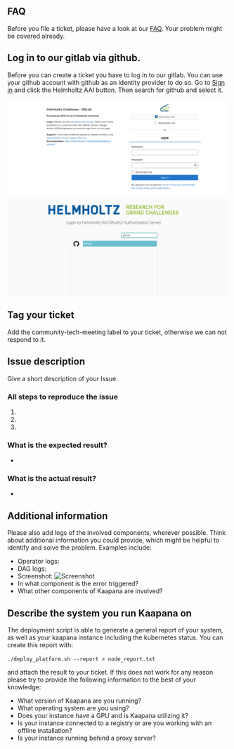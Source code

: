 ## FAQ

Before you file a ticket, please have a look at our [FAQ](https://kaapana.readthedocs.io/en/stable/faq_root.html). Your problem might be covered already.

## Log in to our gitlab via github.
Before you can create a ticket you have to log in to our gitlab. You can use your github account with github as an identity provider to do so. Go to [Sign in](https://codebase.helmholtz.cloud/users/sign_in) and click the Helmholtz AAI button. Then search for github and select it.
<p float="left">
    <img src="login1.png" width="500" />
    <img src="login2.png" width="500" />
</p>

## Tag your ticket
Add the community-tech-meeting label to your ticket, otherwise we can not respond to it.

## Issue description
Give a short description of your Issue.



### All steps to reproduce the issue

1.  
2. 
3. 


### What is the expected result?

-


### What is the actual result?

-


## Additional information
Please also add logs of the involved components, wherever possible. Think about additional information you could provide, which might be helpful to identify and solve the problem. Examples include:

- Operator logs:
- DAG logs:
- Screenshot: ![Screenshot]()
- In what component is the error triggered?
- What other components of Kaapana are involved?

## Describe the system you run Kaapana on
The deployment script is able to generate a general report of your system, as well as your kaapana instance including the kubernetes status. You can create this report with: 

`./deploy_platform.sh --report > node_report.txt`

and attach the result to your ticket. If this does not work for any reason please try to provide the following information to the
best of your knowledge:
- What version of Kaapana are you running?
- What operating system are you using?
- Does your instance have a GPU and is Kaapana utilizing it?
- Is your instance connected to a registry or are you working with an offline installation?
- Is your instance running behind a proxy server?
